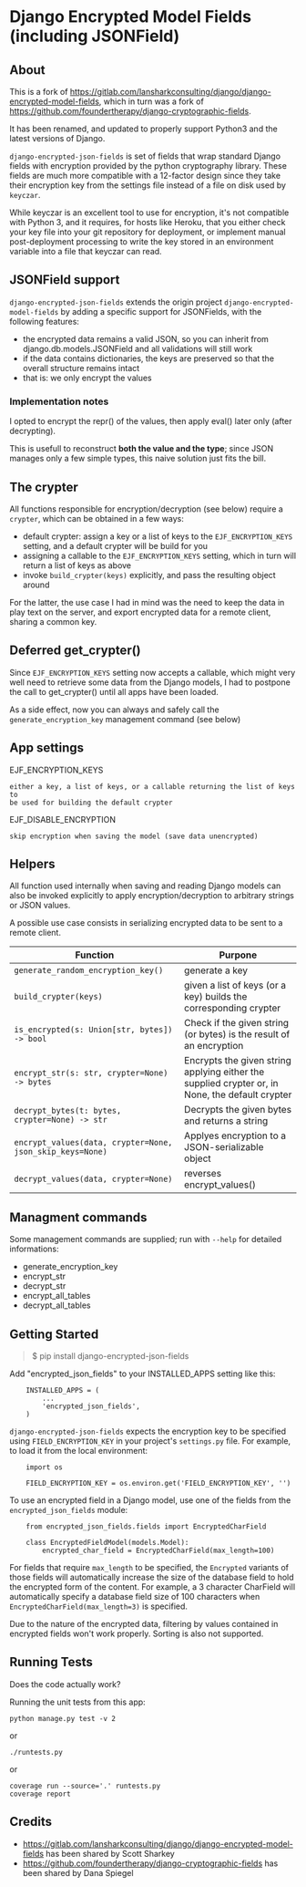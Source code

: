 # Django Encrypted Model Fields (including JSONField)

## About

This is a fork of <https://gitlab.com/lansharkconsulting/django/django-encrypted-model-fields>,
which in turn was a fork of <https://github.com/foundertherapy/django-cryptographic-fields>.

It has been renamed, and updated to properly support Python3 and the latest
versions of Django.

`django-encrypted-json-fields` is set of fields that wrap standard
Django fields with encryption provided by the python cryptography
library. These fields are much more compatible with a 12-factor design
since they take their encryption key from the settings file instead of a
file on disk used by `keyczar`.

While keyczar is an excellent tool to use for encryption, it's not
compatible with Python 3, and it requires, for hosts like Heroku, that
you either check your key file into your git repository for deployment,
or implement manual post-deployment processing to write the key stored
in an environment variable into a file that keyczar can read.

## JSONField support

`django-encrypted-json-fields` extends the origin project `django-encrypted-model-fields`
by adding a specific support for JSONFields, with the following features:

- the encrypted data remains a valid JSON, so you can inherit from django.db.models.JSONField and all validations will still work
- if the data contains dictionaries, the keys are preserved so that the overall structure remains intact
- that is: we only encrypt the values

### Implementation notes

I opted to encrypt the repr() of the values, then apply eval() later only (after decrypting).

This is usefull to reconstruct **both the value and the type**; since JSON manages
only a few simple types, this naive solution just fits the bill.

## The crypter

All functions responsible for encryption/decryption (see below) require a `crypter`, which
can be obtained in a few ways:

- default crypter: assign a key or a list of keys to the `EJF_ENCRYPTION_KEYS` setting,
  and a default crypter will be build for you
- assigning a callable to the `EJF_ENCRYPTION_KEYS` setting, which in turn will
  return a list of keys as above
- invoke `build_crypter(keys)` explicitly, and pass the resulting object around

For the latter, the use case I had in mind was the need to keep the data in play text
on the server, and export encrypted data for a remote client, sharing a common key.

## Deferred get_crypter()

Since `EJF_ENCRYPTION_KEYS` setting now accepts a callable, which might very well
need to retrieve some data from the Django models, I had to postpone the call to
get_crypter() until all apps have been loaded.

As a side effect, now you can always and safely call the `generate_encryption_key`
management command (see below)

## App settings

EJF_ENCRYPTION_KEYS

    either a key, a list of keys, or a callable returning the list of keys to
    be used for building the default crypter

EJF_DISABLE_ENCRYPTION

    skip encryption when saving the model (save data unencrypted)

## Helpers

All function used internally when saving and reading Django models can also be
invoked explicitly to apply encryption/decryption to arbitrary strings or JSON
values.

A possible use case consists in serializing encrypted data to be sent to a remote
client.

| Function | Purpone |
| ----------- | ----------- |
| `generate_random_encryption_key()` | generate a key |
| `build_crypter(keys)` | given a list of keys (or a key) builds the corresponding crypter |
| `is_encrypted(s: Union[str, bytes]) -> bool `| Check if the given string (or bytes) is the result of an encryption |
| `encrypt_str(s: str, crypter=None) -> bytes` | Encrypts the given string applying either the supplied crypter or, in None, the default crypter |
| `decrypt_bytes(t: bytes, crypter=None) -> str` | Decrypts the given bytes and returns a string |
| `encrypt_values(data, crypter=None, json_skip_keys=None)` | Applyes encryption to a JSON-serializable object |
| `decrypt_values(data, crypter=None)` | reverses encrypt_values() |


## Managment commands

Some management commands are supplied; run with `--help` for detailed informations:

- generate_encryption_key
- encrypt_str
- decrypt_str
- encrypt_all_tables
- decrypt_all_tables


## Getting Started

> $ pip install django-encrypted-json-fields

Add "encrypted_json_fields" to your INSTALLED_APPS setting like this:

```
    INSTALLED_APPS = (
        ...
        'encrypted_json_fields',
    )
```

`django-encrypted-json-fields` expects the encryption key to be
specified using `FIELD_ENCRYPTION_KEY` in your project's `settings.py`
file. For example, to load it from the local environment:

```
    import os

    FIELD_ENCRYPTION_KEY = os.environ.get('FIELD_ENCRYPTION_KEY', '')
```

To use an encrypted field in a Django model, use one of the fields from
the `encrypted_json_fields` module:

```
    from encrypted_json_fields.fields import EncryptedCharField

    class EncryptedFieldModel(models.Model):
        encrypted_char_field = EncryptedCharField(max_length=100)
```

For fields that require `max_length` to be specified, the `Encrypted`
variants of those fields will automatically increase the size of the
database field to hold the encrypted form of the content. For example, a
3 character CharField will automatically specify a database field size
of 100 characters when `EncryptedCharField(max_length=3)` is specified.

Due to the nature of the encrypted data, filtering by values contained
in encrypted fields won't work properly. Sorting is also not supported.

## Running Tests

Does the code actually work?

Running the unit tests from this app:

```
python manage.py test -v 2
```

or

```
./runtests.py
```

or

```
coverage run --source='.' runtests.py
coverage report
```


## Credits

- <https://gitlab.com/lansharkconsulting/django/django-encrypted-model-fields> has been shared by Scott Sharkey
- <https://github.com/foundertherapy/django-cryptographic-fields> has been shared by Dana Spiegel
